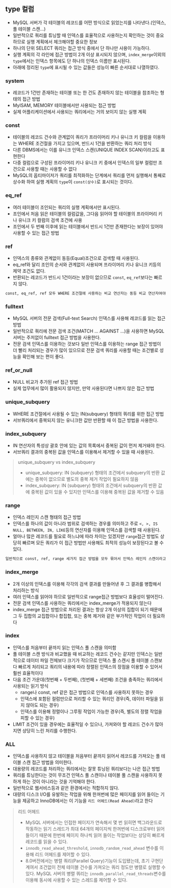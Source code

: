 ## type 컬럼
- MySQL 서버가 각 테이블의 레코드를 어떤 방식으로 읽었는지를 나타낸다.(인덱스, 풀 테이블 스캔...)
- 일반적으로 쿼리를 튜닝할 때 인덱스를 효율적으로 사용하는지 확인하는 것이 중요하므로 실행 계획에서 체크해야할 중요한 정보
- 하나의 단위 SELECT 쿼리는 접근 방식 중에서 단 하나만 사용이 가능하다.
- 실행 계획의 각 라인에 접근 방법이 2개 이상 표시되지 않으며, `index_merge`이외의 `type`에서는 인덱스 항목에도 단 하나의 인덱스 이름만 표시된다.
- 아래에 정리된 `type`에 표시될 수 있는 값들은 성능이 빠른 순서대로 나열하였다.

### system
- 레코드가 1건만 존재하는 테이블 또는 한 건도 존재하지 않는 테이블을 참조하는 형태의 접근 방법
- MyISAM, MEMORY 테이블에서만 사용되는 접근 방법
- 실제 어플리케이션에서 사용되는 쿼리에서는 거의 보이지 않는 실행 계획

### const
- 테이블의 레코드 건수와 관계없이 쿼리가 프라이머리 키나 유니크 키 컬럼을 이용하는 WHERE 조건절을 가지고 있으며, 반드시 1건을 반환하는 쿼리 처리 방식
- 다른 DBMS에서는 이를 유니크 인덱스 스캔(UNIQUE INDEX SCAN)이라고도 표현한다
- 다중 컬럼으로 구성된 프라이머리 키나 유니크 키 중에서 인덱스의 일부 컬럼만 조건으로 사용할 때는 사용할 수 없다
- MySQL의 옵티마이저가 쿼리를 최적화하는 단계에서 쿼리를 먼저 실행해서 통째로 상수화 하여 실행 계획의 `type`이 `const(상수)`로 표시되는 것이다.

### eq_ref
- 여러 테이블이 조인되는 쿼리의 실행 계획에서만 표시된다.
- 조인에서 처음 읽은 테이블의 컬럼값을, 그다음 읽어야 할 테이블의 프라이머리 키나 유니크 키 컬럼의 검색 조건에 사용
- 조인에서 두 번째 이후에 읽는 테이블에서 반드시 1건만 존재한다는 보장이 있어야 사용할 수 있는 접근 방법

### ref
- 인덱스의 종류와 관계없이 동등(Equal)조건으로 검색할 때 사용된다.
- eq_ref와 달리 조인의 순서와 관계없이 사용되며 프라이머리 키나 유니크 키등의 제약 조건도 없다.
- 반환되는 레코드가 반드시 1건이라는 보장이 없으므로 `const`, `eq_ref`보다는 빠르지 않다.

```txt
const, eq_ref, ref 모두 WHERE 조건절에 사용하는 비교 연산자는 동등 비교 연산자여야 한다. ("=", "<=>")
```

### fulltext
- MySQL 서버의 전문 검색(Full-text Search) 인덱스를 사용해 레코드를 읽는 접근 방법
- 일반적으로 쿼리에 전문 검색 조건(MATCH ... AGAINST ...)을 사용하면 MySQL서버는 주저없이 fulltext 접근 방법을 사용한다.
- 전문 검색 인덱스를 이용하는 것보다 일반 인덱스를 이용하는 range 접근 방법이 더 빨리 처리되는 경우가 많이 있으므로 전문 검색 쿼리를 사용할 때는 조건별로 성능을 확인해 보는 편이 좋다.

### ref_or_null
- NULL 비교가 추가된 ref 접근 방법
- 실제 업무에서 많이 활용되지 않지만, 만약 사용된다면 나쁘지 않은 접근 방법

### unique_subquery
- WHERE 조건절에서 사용될 수 있는 IN(subquery) 형태의 쿼리를 위한 접근 방법
- 서브쿼리에서 중복되지 않는 유니크한 값만 반환할 때 이 접근 방법을 사용한다.

### index_subquery
- IN 연산자의 특성상 괄호 안에 있는 값의 목록에서 중복된 값이 먼저 제거돼야 한다.
- 서브쿼리 결과의 중복된 값을 인덱스를 이용해서 제거할 수 있을 때 사용된다.
>unique_subquery vs index_subquery
>- unique_subquery: IN (subquery) 형태의 조건에서 subquery의 반환 값에는 중복이 없으므로 별도의 중복 제거 작업이 필요하지 않음
>- index_subquery: IN (subquery) 형태의 조건에서 subquery의 반환 값에 중복된 값이 있을 수 있지만 인덱스를 이용해 중복된 값을 제거할 수 있음

### range
- 인덱스 레인지 스캔 형태의 접근 방법
- 인덱스를 하나의 값이 아니라 범위로 검색하는 경우를 의미하고 주로 `<, >, IS NULL, BETWEEN, IN, LIKE`등의 연산자를 이용해 인덱스를 검색할 때 사용된다.
- 얼마나 많은 레코드를 필요로 하느냐에 따라 차이는 있겠지만 `range`접근 방법도 상당히 빠르며 모든 쿼리가 이 접근 방법만 사용해도 최적의 성능이 보장된다고 볼 수 있다.
```txt
일반적으로 const, ref, range 세가지 접근 방법을 모두 묶어서 인덱스 레인지 스캔이라고 언급한다.
```

### index_merge
- 2개 이상의 인덱스를 이용해 각각의 검색 결과를 만들어낸 후 그 결과를 병합해서 처리하는 방식
- 여러 인덱스를 읽어야 하므로 일반적으로 range접근 방법보다 효율성이 떨어진다.
- 전문 검색 인덱스를 사용하는 쿼리에서는 index_merge가 적용되지 않는다
- index_merge 접근 방법으로 처리된 결과는 항상 2개 이상의 집합이 되기 때문에 그 두 집합의 교집합이나 합집합, 또는 중복 제거와 같은 부가적인 작업이 더 필요하다

### index
- 인덱스를 처음부터 끝까지 읽는 인덱스 풀 스캔을 의미함
- 풀 테이블 스캔 방식과 비교했을 때 비교하는 레코드 건수는 같지만 인덱스는 일반적으로 데이터 파일 전체보다 크기가 작으므로 인덱스 풀 스캔시 풀 테이블 스캔보다 빠르게 처리되고 쿼리의 내용에 따라 정렬된 인덱스의 장점을 이용할 수 있어서 훨씬 효율적이다
- 다음 조건 가운데(첫번째 + 두번째), (첫번째 + 세번째) 조건을 충족하는 쿼리에서 사용되는 읽기 방식
  - range나 const, ref 같은 접근 방법으로 인덱스를 사용하지 못하는 경우
  - 인덱스에 포함된 컬럼만으로 처리할 수 있는 쿼리인 경우(즉, 데이터 파일을 읽지 않아도 되는 경우)
  - 인덱스를 이용해 정렬이나 그루핑 작업이 가능한 경우(즉, 별도의 정렬 작업을 피할 수 있는 경우)
- LIMIT 조건이 있을 경우에는 효율적일 수 있으나, 가져와야 할 레코드 건수가 많아지면 상당히 느린 처리를 수행한다.

### ALL
- 인덱스를 사용하지 않고 테이블을 처음부터 끝까지 읽어서 레코드를 가져오는 풀 테이블 스캔 접근 방법을 의미한다.
- 대용량의 레코드를 처리하는 쿼리에서는 잘못 튜닝된 쿼리보다는 나은 접근 방법
- 쿼리를 튜닝한다는 것이 무조건 인덱스 풀 스캔이나 테이블 풀 스캔을 사용하지 못하게 하는 것이 아니라는 것을 기억해야 한다.
- 일반적으로 웹서비스등과 같은 환경에서는 적합하지 않다.
- 대량의 디스크 I/O를 유발하는 작업을 위해 한꺼번에 많은 페이지를 읽어 들이는 기능을 제공하고 InnoDB에서는 이 기능을 `리드 어헤드(Read Ahead)`라고 한다

> 리드 어헤드
> - MySQL 서버에서는 인접한 페이지가 연속해서 몇 번 읽히면 백그라운드로 작동하는 읽기 스레드가 최대 64개의 페이지씩 한꺼번에 디스크로부터 읽어 들이기 때문에 한번에 페이지 하나씩 읽어 들이는 작업보다는 상당히 빠르게 레코드를 읽을 수 있다.
> - `innodb_read_ahead_threshold`, `innodb_random_read_ahead` 변수를 이용해 리드 어헤드를 제어할 수 있다.
> - 8.0버전에서는 병렬 쿼리(Parallel Query)기능이 도입됐는데, 초기 구현단계여서 조건없이 전체 테이블 건수를 가져오는 쿼리 정도만 병렬로 실행할 수 있다. MySQL 서버의 병렬 쿼리는 `innodb_parallel_read_threads`변수를 이용해 동시에 사용할 수 있는 스레드를 제어할 수 있다.